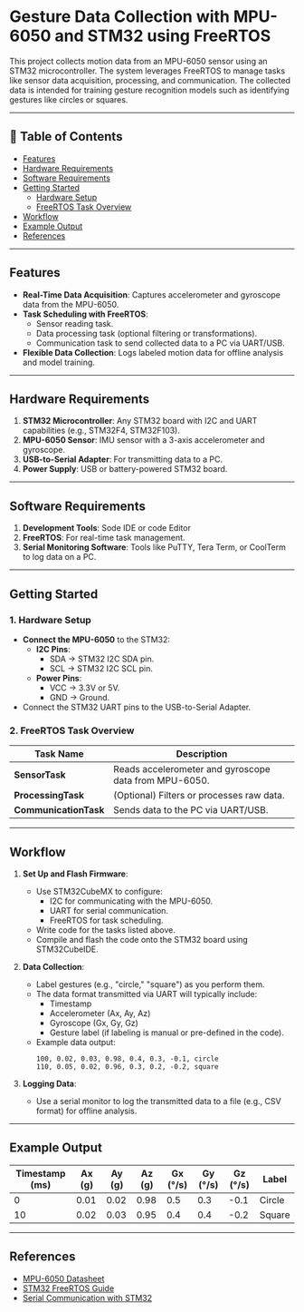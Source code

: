 # **Gesture Data Collection with MPU-6050 and STM32 using FreeRTOS**

This project collects motion data from an MPU-6050 sensor using an STM32 microcontroller. The system leverages FreeRTOS to manage tasks like sensor data acquisition, processing, and communication. The collected data is intended for training gesture recognition models such as identifying gestures like circles or squares.

---

## 📑 Table of Contents
- [Features](#features)
- [Hardware Requirements](#hardware-requirements)
- [Software Requirements](#software-requirements)
- [Getting Started](#getting-started)
  - [Hardware Setup](#1-hardware-setup)
  - [FreeRTOS Task Overview](#2-freertos-task-overview)
- [Workflow](#workflow)
- [Example Output](#example-output)
- [References](#references)

---

## **Features**
- **Real-Time Data Acquisition**: Captures accelerometer and gyroscope data from the MPU-6050.
- **Task Scheduling with FreeRTOS**:
  - Sensor reading task.
  - Data processing task (optional filtering or transformations).
  - Communication task to send collected data to a PC via UART/USB.
- **Flexible Data Collection**: Logs labeled motion data for offline analysis and model training.

---

## **Hardware Requirements**
1. **STM32 Microcontroller**: Any STM32 board with I2C and UART capabilities (e.g., STM32F4, STM32F103).
2. **MPU-6050 Sensor**: IMU sensor with a 3-axis accelerometer and gyroscope.
3. **USB-to-Serial Adapter**: For transmitting data to a PC.
4. **Power Supply**: USB or battery-powered STM32 board.

---

## **Software Requirements**
1. **Development Tools**: Sode IDE or code Editor
2. **FreeRTOS**: For real-time task management.
3. **Serial Monitoring Software**: Tools like PuTTY, Tera Term, or CoolTerm to log data on a PC.

---

## **Getting Started**
### 1. **Hardware Setup**
- **Connect the MPU-6050** to the STM32:
  - **I2C Pins**:
    - SDA → STM32 I2C SDA pin.
    - SCL → STM32 I2C SCL pin.
  - **Power Pins**:
    - VCC → 3.3V or 5V.
    - GND → Ground.
- Connect the STM32 UART pins to the USB-to-Serial Adapter.

### 2. **FreeRTOS Task Overview**
| Task Name            | Description                                      |
|----------------------|--------------------------------------------------|
| **SensorTask**       | Reads accelerometer and gyroscope data from MPU-6050. |
| **ProcessingTask**   | (Optional) Filters or processes raw data.        |
| **CommunicationTask**| Sends data to the PC via UART/USB.               |

---

## **Workflow**
1. **Set Up and Flash Firmware**:
   - Use STM32CubeMX to configure:
     - I2C for communicating with the MPU-6050.
     - UART for serial communication.
     - FreeRTOS for task scheduling.
   - Write code for the tasks listed above.
   - Compile and flash the code onto the STM32 board using STM32CubeIDE.

2. **Data Collection**:
   - Label gestures (e.g., "circle," "square") as you perform them.
   - The data format transmitted via UART will typically include:
     - Timestamp
     - Accelerometer (Ax, Ay, Az)
     - Gyroscope (Gx, Gy, Gz)
     - Gesture label (if labeling is manual or pre-defined in the code).
   - Example data output:
     ```
     100, 0.02, 0.03, 0.98, 0.4, 0.3, -0.1, circle
     110, 0.05, 0.02, 0.96, 0.3, 0.2, -0.2, square
     ```

3. **Logging Data**:
   - Use a serial monitor to log the transmitted data to a file (e.g., CSV format) for offline analysis.
---

## **Example Output**
| Timestamp (ms) | Ax (g) | Ay (g) | Az (g) | Gx (°/s) | Gy (°/s) | Gz (°/s) | Label  |
|----------------|--------|--------|--------|----------|----------|----------|--------|
| 0              | 0.01   | 0.02   | 0.98   | 0.5      | 0.3      | -0.1     | Circle |
| 10             | 0.02   | 0.03   | 0.95   | 0.4      | 0.4      | -0.2     | Square |

---
  
## **References**
- [MPU-6050 Datasheet](https://invensense.tdk.com/products/motion-tracking/6-axis/mpu-6050/)
- [STM32 FreeRTOS Guide](https://www.freertos.org/RTOS.html)
- [Serial Communication with STM32](https://www.st.com/en/microcontrollers-microprocessors/stm32.html)

